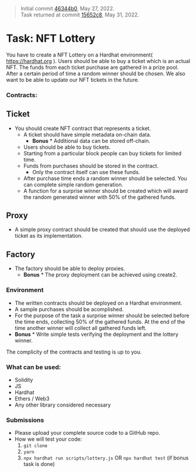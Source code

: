 > Initial commit [46344b0](https://github.com/gogotheauditor/NFT-lottery/tree/46344b0e69b4f5ecd969caf42eafb9c92f1b4b7e), May 27, 2022. \
> Task returned at commit [15652c8](https://github.com/gogotheauditor/NFT-lottery/tree/15652c8c56b5832d299590b546f8403da8d405d4), May 31, 2022.

# Task: NFT Lottery

You have to create a NFT Lottery on a Hardhat environment( https://hardhat.org ).
Users should be able to buy a ticket which is an actual NFT. The funds from each ticket purchase are gathered in a prize pool. After a certain period of time a random winner should be chosen. We also want to be able to update our NFT tickets in the future.

### Contracts:
## Ticket
* You should create NFT contract that represents a ticket.
    * A ticket should have simple metadata on-chain data.
        * **Bonus** * Additional data can be stored off-chain.
    * Users should be able to buy tickets.
    * Starting from a particular block people can buy tickets for limited time.
    * Funds from purchases should be stored in the contract.
        * Only the contract itself can use these funds.
    * After purchase time ends a random winner should be selected. You can complete simple random generation.
    * A function for a surprise winner should be created which will award the random generated winner with 50% of the gathered funds.

## Proxy
* A simple proxy contract should be created that should use the deployed ticket as its implementation.

## Factory
* The factory should be able to deploy proxies.
    * **Bonus** * The proxy deployment can be achieved using create2.

### Environment
* The written contracts should be deployed on a Hardhat environment.
* A sample purchases should be acomplished.
* For the purpose of the task a surprise winner should be selected before the time ends, collecting 50% of the gathered funds. At the end of the time another winner will collect all gathered funds left.
* **Bonus** * Write simple tests verifying the deployment and the lottery winner.

The complicity of the contracts and testing is up to you.

### What can be used:

* Solidity
* JS
* Hardhat
* Ethers / Web3
* Any other library considered necessary

### Submissions

* Please upload your complete source code to a GitHub repo.
* How we will test your code:
    1.    `git clone`
    2.    `yarn`
    3.    `npx hardhat run scripts/lottery.js` OR `npx hardhat test` (if bonus task is done)
